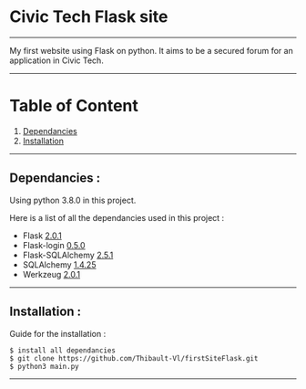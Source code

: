 # Civic Tech Flask site
***
My first website using Flask on python. It aims to be a secured forum for
an application in Civic Tech.
***
# Table of Content
1. [Dependancies](#dependancies-)
2. [Installation](#installation-)
***
## Dependancies :

Using python 3.8.0 in this project.

Here is a list of all the dependancies used in this project :
* Flask [2.0.1](https://pypi.org/project/Flask/2.0.1/)
* Flask-login [0.5.0](https://pypi.org/project/Flask-Login/)
* Flask-SQLAlchemy [2.5.1](https://pypi.org/project/Flask-SQLAlchemy/)
* SQLAlchemy [1.4.25](https://pypi.org/project/SQLAlchemy/1.4.25/)
* Werkzeug [2.0.1](https://pypi.org/project/Werkzeug/2.0.1/)

***
## Installation : 

Guide for the installation :
```
$ install all dependancies
$ git clone https://github.com/Thibault-Vl/firstSiteFlask.git
$ python3 main.py
```
***
